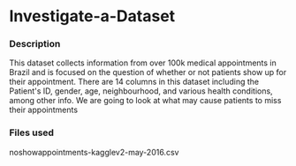 # Investigate-a-Dataset

### Description
This dataset collects information from over 100k medical appointments in Brazil and is focused on the question of whether or not patients show up for their appointment. There are 14 columns in this dataset including the Patient's ID, gender, age, neighbourhood, and various health conditions, among other info. We are going to look at what may cause patients to miss their appointments


### Files used
noshowappointments-kagglev2-may-2016.csv
